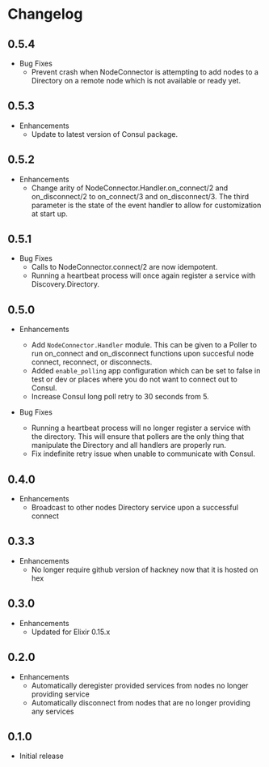 # Changelog

## 0.5.4

* Bug Fixes
  * Prevent crash when NodeConnector is attempting to add nodes to a Directory on a remote node which is not available or ready yet.

## 0.5.3

* Enhancements
  * Update to latest version of Consul package.

## 0.5.2

* Enhancements
  * Change arity of NodeConnector.Handler.on_connect/2 and on_disconnect/2 to on_connect/3 and on_disconnect/3. The third parameter is the state of the event handler to allow for customization at start up.

## 0.5.1

* Bug Fixes
  * Calls to NodeConnector.connect/2 are now idempotent.
  * Running a heartbeat process will once again register a service with Discovery.Directory.

## 0.5.0

* Enhancements
  * Add `NodeConnector.Handler` module. This can be given to a Poller to run on_connect and on_disconnect functions upon succesful node connect, reconnect, or disconnects.
  * Added `enable_polling` app configuration which can be set to false in test or dev or places where you do not want to connect out to Consul.
  * Increase Consul long poll retry to 30 seconds from 5.

* Bug Fixes
  * Running a heartbeat process will no longer register a service with the directory. This will ensure that pollers are the only thing that manipulate the Directory and all handlers are properly run.
  * Fix indefinite retry issue when unable to communicate with Consul.

## 0.4.0

* Enhancements
  * Broadcast to other nodes Directory service upon a successful connect

## 0.3.3

* Enhancements
  * No longer require github version of hackney now that it is hosted on hex

## 0.3.0

* Enhancements
  * Updated for Elixir 0.15.x

## 0.2.0

* Enhancements
  * Automatically deregister provided services from nodes no longer providing service
  * Automatically disconnect from nodes that are no longer providing any services

## 0.1.0

* Initial release

